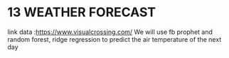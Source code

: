 # 13 WEATHER FORECAST
link data :https://www.visualcrossing.com/
We will use fb prophet and random forest, ridge regression to predict the air temperature of the next day
